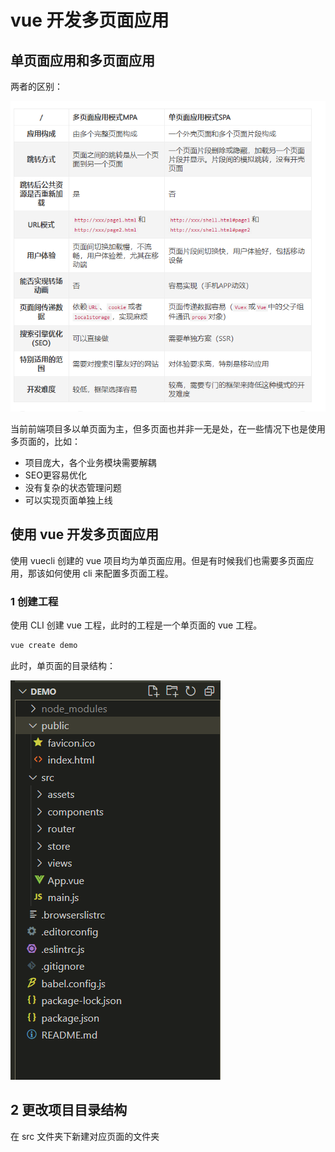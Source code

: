 # vue 开发多页面应用

## 单页面应用和多页面应用

两者的区别：

![单页面应用和多页面应用的区别](../images/spa_mpa.png)

当前前端项目多以单页面为主，但多页面也并非一无是处，在一些情况下也是使用多页面的，比如：

- 项目庞大，各个业务模块需要解耦
- SEO更容易优化
- 没有复杂的状态管理问题
- 可以实现页面单独上线

## 使用 vue 开发多页面应用

使用 vuecli 创建的 vue 项目均为单页面应用。但是有时候我们也需要多页面应用，那该如何使用 cli 来配置多页面工程。

### 1 创建工程

使用 CLI 创建 vue 工程，此时的工程是一个单页面的 vue 工程。

  ```bash
  vue create demo
  ```

此时，单页面的目录结构：

![spa 页面结构](../images/spa.png)

## 2 更改项目目录结构

在 src 文件夹下新建对应页面的文件夹
